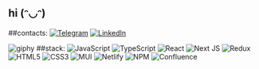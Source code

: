 ## hi (ᵔ◡ᵔ) 
##contacts:
[![Telegram](https://img.shields.io/badge/Telegram-%232CA5E0.svg?logo=telegram&logoColor=white)](https://t.me/pipupopi)
[![LinkedIn](https://img.shields.io/badge/LinkedIn-%230077B5.svg?logo=linkedin&logoColor=white)](https://www.linkedin.com/in/pipupopi/)

![giphy](https://github.com/pipupopi/pipupopi/assets/108987663/14f2049e-f168-4175-abbb-8572c65923e5)
##stack:
![JavaScript](https://img.shields.io/badge/javascript-%23323330.svg?style=flat-square&logo=javascript&logoColor=%23F7DF1E) ![TypeScript](https://img.shields.io/badge/typescript-%23007ACC.svg?style=flat-square&logo=typescript&logoColor=white) ![React](https://img.shields.io/badge/react-%2320232a.svg?style=flat-square&logo=react&logoColor=%2361DAFB) ![Next JS](https://img.shields.io/badge/Next-black?style=flat-square&logo=next.js&logoColor=white) ![Redux](https://img.shields.io/badge/redux-%23593d88.svg?style=flat-square&logo=redux&logoColor=white) ![HTML5](https://img.shields.io/badge/html5-%23E34F26.svg?style=flat-square&logo=html5&logoColor=white) ![CSS3](https://img.shields.io/badge/css3-%231572B6.svg?style=flat-square&logo=css3&logoColor=white) ![MUI](https://img.shields.io/badge/MUI-%230081CB.svg?style=flat-square&logo=material-ui&logoColor=white) ![Netlify](https://img.shields.io/badge/netlify-%23000000.svg?style=flat-square&logo=netlify&logoColor=#00C7B7) ![NPM](https://img.shields.io/badge/NPM-%23000000.svg?style=flat-square&logo=npm&logoColor=white) ![Confluence](https://img.shields.io/badge/confluence-%23172BF4.svg?style=flat-square&logo=confluence&logoColor=white)

